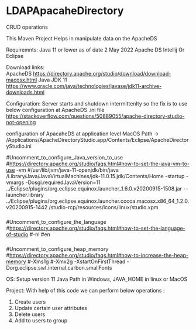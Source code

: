 # LDAPApacaheDirectory
CRUD operations

This Maven Project Helps in manipulate data on the ApacheDS

Requiremnts: 
 Java 11 or lower as of date 2 May 2022
 Apache DS
 Intellij Or Eclipse 

Download links:  
 ApacheDS https://directory.apache.org/studio/download/download-macosx.html
 Java JDK 11 https://www.oracle.com/java/technologies/javase/jdk11-archive-downloads.html

Configuration:
 Server starts and shutdown intermittenlty so the fix is to use below configuration at ApacheDS .ini file
 https://stackoverflow.com/questions/50889055/apache-directory-studio-not-opening
 
 configuration of ApacaheDS at application level MacOS Path -> /Applications/ApacheDirectoryStudio.app/Contents/Eclipse/ApacheDirectoryStudio.ini

 #Uncomment_to_configure_Java_version_to_use
 #https://directory.apache.org/studio/faqs.html#how-to-set-the-java-vm-to-use
 -vm
 #/usr/lib/jvm/java-11-openjdk/bin/java
 /Library/Java/JavaVirtualMachines/jdk-11.0.15.jdk/Contents/Home
 -startup
 -vmargs
 -Dosgi.requiredJavaVersion=11
 ../Eclipse/plugins/org.eclipse.equinox.launcher_1.6.0.v20200915-1508.jar
 --launcher.library
 ../Eclipse/plugins/org.eclipse.equinox.launcher.cocoa.macosx.x86_64_1.2.0.v20200915-1442
 /studio-rcp/resources/icons/linux/studio.xpm

 ###
 #Uncomment_to_configure_the_language
 #https://directory.apache.org/studio/faqs.html#how-to-set-the-language-of-studio
 #-nl
 #en

 ###
 #Uncomment_to_configure_heap_memory
 #https://directory.apache.org/studio/faqs.html#how-to-increase-the-heap-memory
 #-Xms1g
 #-Xmx2g
 -XstartOnFirstThread
 -Dorg.eclipse.swt.internal.carbon.smallFonts


OS: 
Setup version 11 Java Path in Windows, JAVA_HOME in linux or MacOS

Project:
With help of this code we can perform below operations : 
  1. Create users  
  2. Update certain user attributes
  3. Delete users
  4. Add to users to group
